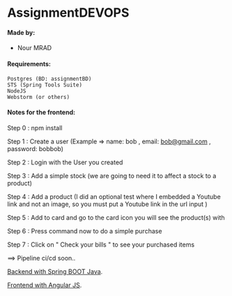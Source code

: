 # AssignmentDEVOPS 

#### Made by:

- Nour MRAD


#### Requirements:
```
Postgres (BD: assignmentBD)
STS (Spring Tools Suite)
NodeJS
Webstorm (or others)

```
#### Notes for the frontend:

Step 0 : npm install

Step 1 : Create a user (Example => name: bob , email: bob@gmail.com , password: bobbob)

Step 2 : Login with the User you created

Step 3 : Add a simple stock (we are going to need it to affect a stock to a product)

Step 4 : Add a product (I did an optional test where I embedded a Youtube link and not an image, so you must put a Youtube link in the url input )

Step 5 : Add to card and go to the card icon you will see the product(s) with 

Step 6 : Press command now to do a simple purchase

Step 7 : Click on " Check your bills " to see your purchased items

==> Pipeline ci/cd soon..

[Backend with Spring BOOT Java](https://gitlab.com/Nour9911/internassignmentbackend.git
).

[Frontend with Angular JS](https://gitlab.com/Nour9911/internassignmentfrontend.git
).



